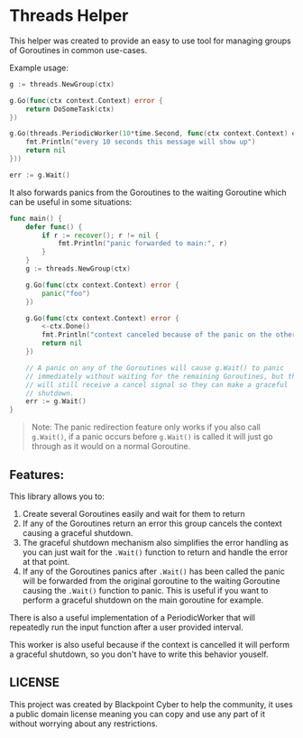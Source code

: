 # Threads Helper

This helper was created to provide an easy to use tool for managing groups of Goroutines
in common use-cases.

Example usage:

```go
g := threads.NewGroup(ctx)

g.Go(func(ctx context.Context) error {
	return DoSomeTask(ctx)
})

g.Go(threads.PeriodicWorker(10*time.Second, func(ctx context.Context) error {
	fmt.Println("every 10 seconds this message will show up")
	return nil
}))

err := g.Wait()
```

It also forwards panics from the Goroutines to the
waiting Goroutine which can be useful in some situations:

```go
func main() {
    defer func() {
        if r := recover(); r != nil {
            fmt.Println("panic forwarded to main:", r)
        }
    }
    g := threads.NewGroup(ctx)

    g.Go(func(ctx context.Context) error {
	    panic("foo")
    })

    g.Go(func(ctx context.Context) error {
        <-ctx.Done()
        fmt.Println("context canceled because of the panic on the other Goroutine")
        return nil
    })

    // A panic on any of the Goroutines will cause g.Wait() to panic
    // immediately without waiting for the remaining Goroutines, but they
    // will still receive a cancel signal so they can make a graceful
    // shutdown.
    err := g.Wait()
}
```

> Note: The panic redirection feature only works if you also call `g.Wait()`,
> if a panic occurs before `g.Wait()` is called it will just go through as
> it would on a normal Goroutine.

## Features:

This library allows you to:

1. Create several Goroutines easily and wait for them to return
2. If any of the Goroutines return an error this group cancels the context causing
   a graceful shutdown.
3. The graceful shutdown mechanism also simplifies the error handling as you can just
   wait for the `.Wait()` function to return and handle the error at that point.
4. If any of the Goroutines panics after `.Wait()` has been called the panic will
   be forwarded from the original goroutine to the waiting Goroutine causing the `.Wait()`
   function to panic.
   This is useful if you want to perform a graceful shutdown on the main goroutine for
   example.

There is also a useful implementation of a PeriodicWorker that will repeatedly
run the input function after a user provided interval.

This worker is also useful because if the context is cancelled it will
perform a graceful shutdown, so you don't have to write this behavior youself.

## LICENSE

This project was created by Blackpoint Cyber to help the community, it uses
a public domain license meaning you can copy and use any part of it without
worrying about any restrictions.
